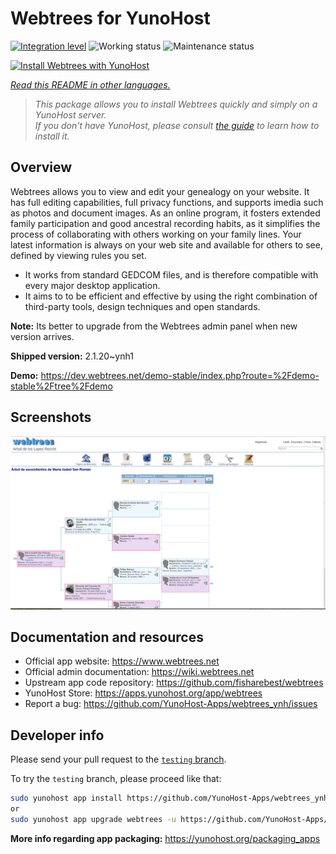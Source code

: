 <!--
N.B.: This README was automatically generated by <https://github.com/YunoHost/apps/tree/master/tools/readme_generator>
It shall NOT be edited by hand.
-->

# Webtrees for YunoHost

[![Integration level](https://dash.yunohost.org/integration/webtrees.svg)](https://dash.yunohost.org/appci/app/webtrees) ![Working status](https://ci-apps.yunohost.org/ci/badges/webtrees.status.svg) ![Maintenance status](https://ci-apps.yunohost.org/ci/badges/webtrees.maintain.svg)

[![Install Webtrees with YunoHost](https://install-app.yunohost.org/install-with-yunohost.svg)](https://install-app.yunohost.org/?app=webtrees)

*[Read this README in other languages.](./ALL_README.md)*

> *This package allows you to install Webtrees quickly and simply on a YunoHost server.*  
> *If you don't have YunoHost, please consult [the guide](https://yunohost.org/install) to learn how to install it.*

## Overview

Webtrees allows you to view and edit your genealogy on your website. It has full editing capabilities, full privacy functions, and supports imedia such as photos and document images. As an online program, it fosters extended family participation and good ancestral recording habits, as it simplifies the process of collaborating with others working on your family lines. Your latest information is always on your web site and available for others to see, defined by viewing rules you set.

- It works from standard GEDCOM files, and is therefore compatible with every major desktop application.
- It aims to to be efficient and effective by using the right combination of third-party tools, design techniques and open standards.

**Note:** Its better to upgrade from the Webtrees admin panel when new version arrives.


**Shipped version:** 2.1.20~ynh1

**Demo:** <https://dev.webtrees.net/demo-stable/index.php?route=%2Fdemo-stable%2Ftree%2Fdemo>

## Screenshots

![Screenshot of Webtrees](./doc/screenshots/1200px-Webtrees.png)

## Documentation and resources

- Official app website: <https://www.webtrees.net>
- Official admin documentation: <https://wiki.webtrees.net>
- Upstream app code repository: <https://github.com/fisharebest/webtrees>
- YunoHost Store: <https://apps.yunohost.org/app/webtrees>
- Report a bug: <https://github.com/YunoHost-Apps/webtrees_ynh/issues>

## Developer info

Please send your pull request to the [`testing` branch](https://github.com/YunoHost-Apps/webtrees_ynh/tree/testing).

To try the `testing` branch, please proceed like that:

```bash
sudo yunohost app install https://github.com/YunoHost-Apps/webtrees_ynh/tree/testing --debug
or
sudo yunohost app upgrade webtrees -u https://github.com/YunoHost-Apps/webtrees_ynh/tree/testing --debug
```

**More info regarding app packaging:** <https://yunohost.org/packaging_apps>
